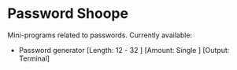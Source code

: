 # Password Shoope
Mini-programs related to passwords.
Currently available:
  - Password generator [Length: 12 - 32 ]
                       [Amount: Single  ]
                       [Output: Terminal]
